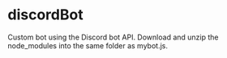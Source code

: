 # discordBot

Custom bot using the Discord bot API.
Download and unzip the node_modules into the same folder as mybot.js.
